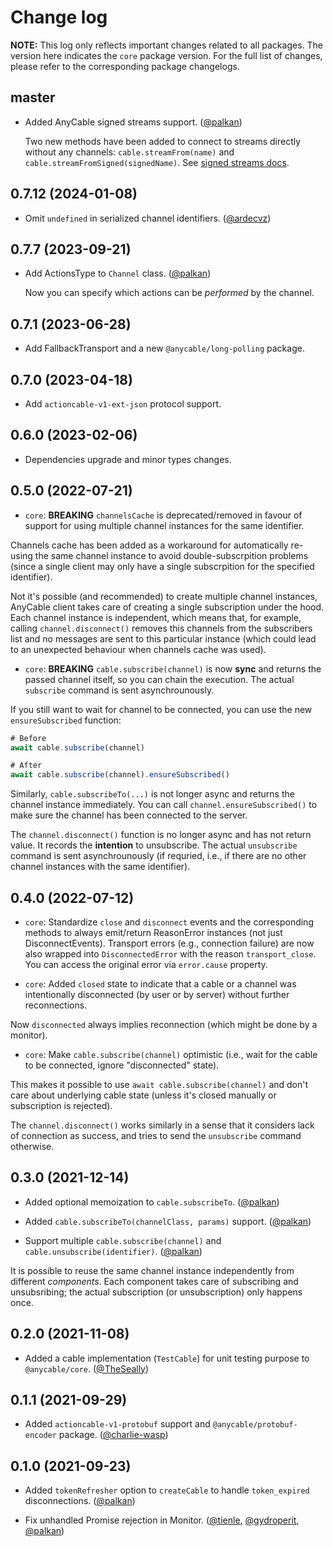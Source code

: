 # Change log

**NOTE:** This log only reflects important changes related to all packages. The version here indicates the `core` package version. For the full list of changes, please refer to the corresponding package changelogs.

## master

- Added AnyCable signed streams support. ([@palkan][])

  Two new methods have been added to connect to streams directly without any channels: `cable.streamFrom(name)` and `cable.streamFromSigned(signedName)`. See [signed streams docs](https://docs.anycable.io/edge/anycable-go/signed_streams).

## 0.7.12 (2024-01-08)

- Omit `undefined` in serialized channel identifiers. ([@ardecvz][])

## 0.7.7 (2023-09-21)

- Add ActionsType to `Channel` class. ([@palkan][])

  Now you can specify which actions can be _performed_ by the channel.

## 0.7.1 (2023-06-28)

- Add FallbackTransport and a new `@anycable/long-polling` package.

## 0.7.0 (2023-04-18)

- Add `actioncable-v1-ext-json` protocol support.

## 0.6.0 (2023-02-06)

- Dependencies upgrade and minor types changes.

## 0.5.0 (2022-07-21)

- `core`: **BREAKING** `channelsCache` is deprecated/removed in favour of support for using multiple channel instances for the same identifier.

Channels cache has been added as a workaround for automatically re-using the same channel instance to avoid double-subscrpition problems (since a single client may only have a single subscrpition for the specified identifier).

Not it's possible (and recommended) to create multiple channel instances, AnyCable client takes care of creating a single subscription under the hood. Each channel instance is independent, which means that, for example, calling `channel.disconnect()` removes this channels from the subscribers list and no messages are sent to this particular instance (which could lead to an unexpected behaviour when channels cache was used).

- `core`: **BREAKING** `cable.subscribe(channel)` is now **sync** and returns the passed channel itself, so you can chain the execution. The actual `subscribe` command is sent asynchrounously.

If you still want to wait for channel to be connected, you can use the new `ensureSubscribed` function:

```js
# Before
await cable.subscribe(channel)

# After
await cable.subscribe(channel).ensureSubscribed()
```

Similarly, `cable.subscribeTo(...)` is not longer async and returns the channel instance immediately. You can call `channel.ensureSubscribed()` to make sure the channel has been connected to the server.

The `channel.disconnect()` function is no longer async and has not return value. It records the **intention** to unsubscribe. The actual `unsubscribe` command is sent asynchrounously (if requried, i.e., if there are no other channel instances with the same identifier).

## 0.4.0 (2022-07-12)

- `core`: Standardize `close` and `disconnect` events and the corresponding methods to always emit/return ReasonError instances (not just DisconnectEvents). Transport errors (e.g., connection failure) are now also wrapped into `DisconnectedError` with the reason `transport_close`. You can access the original error via `error.cause` property.

- `core`: Added `closed` state to indicate that a cable or a channel was intentionally disconnected (by user or by server) without further reconnections.

Now `disconnected` always implies reconnection (which might be done by a monitor).

- `core`: Make `cable.subscribe(channel)` optimistic (i.e., wait for the cable to be connected, ignore "disconnected" state).

This makes it possible to use `await cable.subscribe(channel)` and don't care about underlying cable state (unless it's closed manually or subscription is rejected).

The `channel.disconnect()` works similarly in a sense that it considers lack of connection as success, and tries to send the `unsubscribe` command otherwise.

## 0.3.0 (2021-12-14)

- Added optional memoization to `cable.subscribeTo`. ([@palkan][])

- Added `cable.subscribeTo(channelClass, params)` support. ([@palkan][])

- Support multiple `cable.subscribe(channel)` and `cable.unsubscribe(identifier)`. ([@palkan][])

It is possible to reuse the same channel instance independently from different _components_.
Each component takes care of subscribing and unsubsribing; the actual subscription (or unsubscription) only happens once.

## 0.2.0 (2021-11-08)

- Added a cable implementation (`TestCable`) for unit testing purpose to `@anycable/core`. ([@TheSeally][])

## 0.1.1 (2021-09-29)

- Added `actioncable-v1-protobuf` support and `@anycable/protobuf-encoder` package. ([@charlie-wasp][])

## 0.1.0 (2021-09-23)

- Added `tokenRefresher` option to `createCable` to handle `token_expired` disconnections. ([@palkan][])

- Fix unhandled Promise rejection in Monitor. ([@tienle][], [@gydroperit][], [@palkan][])

[@palkan]: https://github.com/palkan
[@tienle]: https://github.com/tienle
[@gydroperit]: https://github.com/gydroperit
[@charlie-wasp]: https://github.com/charlie-wasp
[@TheSeally]: https://github.com/TheSeally
[@ardecvz]: https://github.com/ardecvz
